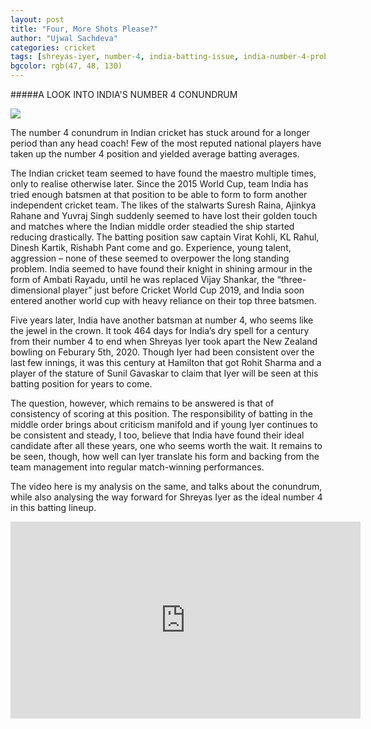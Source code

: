 ```yaml
---
layout: post
title: "Four, More Shots Please?"
author: "Ujwal Sachdeva"
categories: cricket
tags: [shreyas-iyer, number-4, india-batting-issue, india-number-4-problem]
bgcolor: rgb(47, 48, 130)
---
```

#####A LOOK INTO INDIA'S NUMBER 4 CONUNDRUM

<div class="featured-image">
    <img src="{{ site.github.url }}/assets/img/shreyas-iyer.jpg">
</div>

The number 4 conundrum in Indian cricket has stuck around for a longer period than any head coach! Few of the most reputed national players have taken up the number 4 position and yielded average batting averages. 

The Indian cricket team seemed to have found the maestro multiple times, only to realise otherwise later. Since the 2015 World Cup, team India has tried enough batsmen at that position to be able to form to form another independent cricket team. The likes of the stalwarts Suresh Raina, Ajinkya Rahane and Yuvraj Singh suddenly seemed to have lost their golden touch and matches where the Indian middle order steadied the ship started reducing drastically. The batting position saw captain Virat Kohli, KL Rahul, Dinesh Kartik, Rishabh Pant come and go. Experience, young talent, aggression – none of these seemed to overpower the long standing problem. India seemed to have found their knight in shining armour in the form of Ambati Rayadu, until he was replaced Vijay Shankar, the “three-dimensional player” just before Cricket World Cup 2019, and India soon entered another world cup with heavy reliance on their top three batsmen. 

Five years later, India have another batsman at number 4, who seems like the jewel in the crown. It took 464 days for India’s dry spell for a century from their number 4 to end when Shreyas Iyer took apart the New Zealand bowling on Feburary 5th, 2020. Though Iyer had been consistent over the last few innings, it was this century at Hamilton that got Rohit Sharma and a player of the stature of Sunil Gavaskar to claim that Iyer will be seen at this batting position for years to come.  

The question, however, which remains to be answered is that of consistency of scoring at this position. The responsibility of batting in the middle order brings about criticism manifold and if young Iyer continues to be consistent and steady, I too, believe that India have found their ideal candidate after all these years, one who seems worth the wait. It remains to be seen, though, how well can Iyer translate his form and backing from the team management into regular match-winning performances.

The video here is my analysis on the same, and talks about the conundrum, while also analysing the way forward for Shreyas Iyer as the ideal number 4 in this batting lineup.

<iframe width="560" height="315" src="https://youtu.be/mH_gFou2p08" frameborder="0" allow="accelerometer; autoplay; encrypted-media; gyroscope; picture-in-picture" allowfullscreen></iframe>